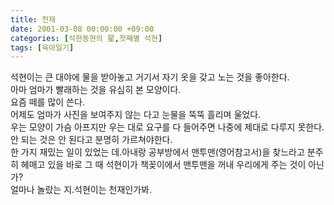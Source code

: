 ```yaml
---
title: 천재
date: 2001-03-08 00:00:00 +09:00
categories: [석현동현의 星,첫째별 석현]
tags: [육아일기]
---
```


석현이는 큰 대야에 물을 받아놓고 거기서 자기 옷을 갖고 노는 것을 좋아한다.  
아마 엄마가 빨래하는 것을 유심히 본 모양이다.  
요즘 떼를 많이 쓴다.  
어제도 엄마가 사진을 보여주지 않는 다고 눈물을 뚝뚝 흘리며 울었다.  
우는 모양이 가슴 아프지만 우는 대로 요구를 다 들어주면 나중에 제대로 다루지 못한다.  
안 되는 것은 안 된다고 분명히 가르쳐야한다.  
한 가지 재밌는 일이 있었는 데.아내랑 공부방에서 맨투맨(영어참고서)을 찾느라고 분주히 헤매고 있을 바로 그 때 석현이가 책꽂이에서 맨투맨을 꺼내 우리에게 주는 것이 아닌가?  
얼마나 놀랐는 지.석현이는 천재인가봐.
